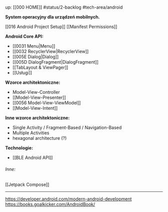 up: [[000 HOME]]
#status/2-backlog
#tech-area/android

**System operacyjny dla urządzeń mobilnych.**


[[016 Android Project Setup]]
[[Manifest Permissions]]


**Android Core API:**
- [[0031 Menu|Menu]]
- [[0032 RecyclerView|RecyclerView]]
- [[005E Dialog|Dialog]]
- [[005D DialogFragment|DialogFragment]]
- [[TabLayout & ViewPager]]
- [[Usługi]]

**Wzorce architektoniczne:**
- Model-View-Controller
- [[Model-View-Presenter]]
- [[0056 Model-View-ViewModel]]
- [[Model-View-Intent]]

**Inne wzorce architektoniczne:**
- Single Activity / Fragment-Based / Navigation-Based
- Multiple Activities
- hexagonal architecture (?)

**Technologie:**
- [[BLE Android API]]

###### Inne:
[[Jetpack Compose]]

---
https://developer.android.com/modern-android-development
https://books.goalkicker.com/AndroidBook/